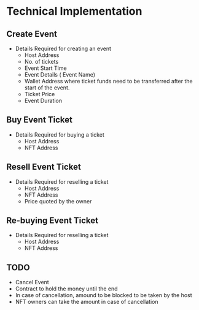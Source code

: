# Technical Implementation

## Create Event
- Details Required for creating an event
    - Host Address
    - No. of tickets
    - Event Start Time
    - Event Details ( Event Name)
    - Wallet Address where ticket funds need to be transferred after the start of the event.
    - Ticket Price
    - Event Duration

## Buy Event Ticket
- Details Required for buying a ticket
    - Host Address
    - NFT Address

## Resell Event Ticket
- Details Required for reselling a ticket
    - Host Address
    - NFT Address
    - Price quoted by the owner

## Re-buying Event Ticket
- Details Required for reselling a ticket
    - Host Address
    - NFT Address

## TODO
- Cancel Event
- Contract to hold the money until the end
- In case of cancellation, amound to be blocked to be taken by the host
- NFT owners can take the amount in case of cancellation